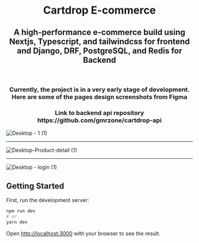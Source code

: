 <div align="center">
  <h1>Cartdrop E-commerce</h1>
</div>

<div align="center">
  <h2>A high-performance e-commerce build using Nextjs, Typescript, and tailwindcss for frontend and Django, DRF, PostgreSQL, and Redis for Backend</h2>
</div>
<br/>

<div align="center">
  <h3>Currently, the project is in a very early stage of development. Here are some of the pages design screenshots from Figma</h3>
</div>

<div align="center">
  <h3>Link to backend api repository https://github.com/gmrzone/cartdrop-api</h3>
</div>

![Desktop - 1 (1)](https://user-images.githubusercontent.com/65633542/128006696-d9e0371a-b24d-4a3c-a821-51ad0336e5b2.png)

<hr>

![Desktop-Product-detail (1)](https://user-images.githubusercontent.com/65633542/128006621-d3f01ab3-9086-41ef-8a98-b042a1f8ab22.png)

<hr>

![Desktop - login (1)](https://user-images.githubusercontent.com/65633542/127986291-0d429eb8-8aa8-47f0-a7c6-afc71de2d444.png)

## Getting Started

First, run the development server:

```bash
npm run dev
# or
yarn dev
```

Open [http://localhost:3000](http://localhost:3000) with your browser to see the result.
